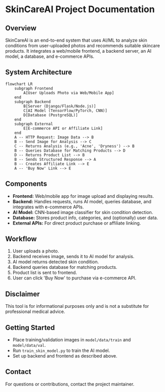 # SkinCareAI Project Documentation

## Overview
SkinCareAI is an end-to-end system that uses AI/ML to analyze skin conditions from user-uploaded photos and recommends suitable skincare products. It integrates a web/mobile frontend, a backend server, an AI model, a database, and e-commerce APIs.

## System Architecture

```mermaid
flowchart LR
    subgraph Frontend
        A[User Uploads Photo via Web/Mobile App]
    end
    subgraph Backend
        B[Server (Django/Flask/Node.js)]
        C[AI Model (TensorFlow/PyTorch, CNN)]
        D[Database (PostgreSQL)]
    end
    subgraph External
        E[E-commerce API or Affiliate Link]
    end
    A -- HTTP Request: Image Data --> B
    B -- Send Image for Analysis --> C
    C -- Returns Analysis (e.g., 'Acne', 'Dryness') --> B
    B -- Queries Database for Matching Products --> D
    D -- Returns Product List --> B
    B -- Sends Structured Response --> A
    B -- Creates Affiliate Link --> E
    A -- 'Buy Now' Link --> E
```

## Components
- **Frontend:** Web/mobile app for image upload and displaying results.
- **Backend:** Handles requests, runs AI model, queries database, and integrates with e-commerce APIs.
- **AI Model:** CNN-based image classifier for skin condition detection.
- **Database:** Stores product info, categories, and (optionally) user data.
- **External APIs:** For direct product purchase or affiliate linking.

## Workflow
1. User uploads a photo.
2. Backend receives image, sends it to AI model for analysis.
3. AI model returns detected skin condition.
4. Backend queries database for matching products.
5. Product list is sent to frontend.
6. User can click 'Buy Now' to purchase via e-commerce API.

## Disclaimer
This tool is for informational purposes only and is not a substitute for professional medical advice.

## Getting Started
- Place training/validation images in `model/data/train` and `model/data/val`.
- Run `train_skin_model.py` to train the AI model.
- Set up backend and frontend as described above.

## Contact
For questions or contributions, contact the project maintainer.
